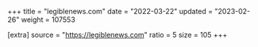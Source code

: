 +++
title = "legiblenews.com"
date = "2022-03-22"
updated = "2023-02-26"
weight = 107553

[extra]
source = "https://legiblenews.com"
ratio = 5
size = 105
+++
